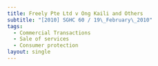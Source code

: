 ```yaml
---
title: Freely Pte Ltd v Ong Kaili and Others
subtitle: "[2010] SGHC 60 / 19\_February\_2010"
tags:
  - Commercial Transactions
  - Sale of services
  - Consumer protection
layout: single
---
```


